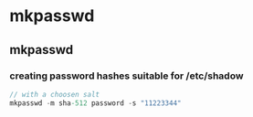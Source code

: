 # mkpasswd

## mkpasswd

### creating password hashes suitable for /etc/shadow

```csharp
// with a choosen salt
mkpasswd -m sha-512 password -s "11223344"
```

